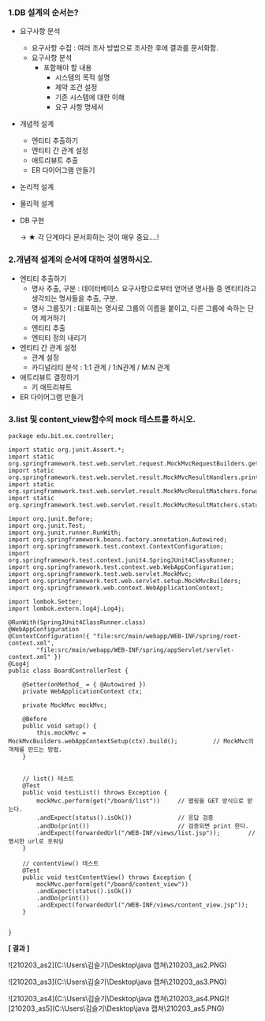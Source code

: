 ### 1.DB 설계의 순서는?

- 요구사항 분석

  - 요구사항 수집 : 여러 조사 방법으로 조사한 후에 결과를 문서화함.
  - 요구사항 분석
    - 포함해야 할 내용
      - 시스템의 목적 설명
      - 제약 조건 설정
      - 기존 시스템에 대한 이해
      - 요구 사항 명세서

- 개념적 설계

  - 엔티티 추출하기
  - 엔티티 간 관계 설정
  - 애트리뷰트 추출
  - ER 다이어그램 만들기

- 논리적 설계

- 물리적 설계

- DB 구현

  → ★ 각 단계마다 문서화하는 것이 매우 중요....!

  

### 2.개념적 설계의 순서에 대하여 설명하시오.

- 엔티티 추출하기
  - 명사 추출, 구분 :  데이터베이스 요구사항으로부터 얻어낸 명사들 중  엔티티라고 생각되는 명사들을 추출, 구분.
  - 명사 그룹짓기 : 대표하는 명사로 그룹의 이름을 붙이고, 다른 그룹에 속하는 단어 제거하기
  - 엔티티 추출
  - 엔티티 정의 내리기
- 엔티티 간 관계 설정
  - 관계 설정
  - 카디널리티 분석 : 1:1 관계 / 1:N관계 / M:N 관계 
- 애트리뷰트 결정하기
  - 키 애트리뷰트
- ER 다이어그램 만들기



### 3.list 및 content_view함수의 mock 테스트를 하시오.

```
package edu.bit.ex.controller;

import static org.junit.Assert.*;
import static org.springframework.test.web.servlet.request.MockMvcRequestBuilders.get;
import static org.springframework.test.web.servlet.result.MockMvcResultHandlers.print;
import static org.springframework.test.web.servlet.result.MockMvcResultMatchers.forwardedUrl;
import static org.springframework.test.web.servlet.result.MockMvcResultMatchers.status;

import org.junit.Before;
import org.junit.Test;
import org.junit.runner.RunWith;
import org.springframework.beans.factory.annotation.Autowired;
import org.springframework.test.context.ContextConfiguration;
import org.springframework.test.context.junit4.SpringJUnit4ClassRunner;
import org.springframework.test.context.web.WebAppConfiguration;
import org.springframework.test.web.servlet.MockMvc;
import org.springframework.test.web.servlet.setup.MockMvcBuilders;
import org.springframework.web.context.WebApplicationContext;

import lombok.Setter;
import lombok.extern.log4j.Log4j;

@RunWith(SpringJUnit4ClassRunner.class)
@WebAppConfiguration
@ContextConfiguration({ "file:src/main/webapp/WEB-INF/spring/root-context.xml",
		"file:src/main/webapp/WEB-INF/spring/appServlet/servlet-context.xml" })
@Log4j
public class BoardControllerTest {

	@Setter(onMethod_ = { @Autowired })				
	private WebApplicationContext ctx; 				

	private MockMvc mockMvc; 						

	@Before									 
	public void setup() {
		this.mockMvc = MockMvcBuilders.webAppContextSetup(ctx).build();			 // MockMvc의 객체를 만드는 방법.
	}

	
	// list() 테스트
	@Test
	public void testList() throws Exception {
		mockMvc.perform(get("/board/list"))		// 맵핑을 GET 방식으로 받는다.
		.andExpect(status().isOk())				// 응답 검증
		.andDo(print())							// 검증되면 print 한다.
		.andExpect(forwardedUrl("/WEB-INF/views/list.jsp"));		// 명시한 url로 포워딩
	}
	
	// contentView() 테스트
	@Test
	public void testContentView() throws Exception {
		mockMvc.perform(get("/board/content_view"))		
		.andExpect(status().isOk())						
		.andDo(print())									
		.andExpect(forwardedUrl("/WEB-INF/views/content_view.jsp"));
	}


}

```

**[ 결과 ]**

 ![210203_as2](C:\Users\김슬기\Desktop\java 캡쳐\210203_as2.PNG)

![210203_as3](C:\Users\김슬기\Desktop\java 캡쳐\210203_as3.PNG)

![210203_as4](C:\Users\김슬기\Desktop\java 캡쳐\210203_as4.PNG)![210203_as5](C:\Users\김슬기\Desktop\java 캡쳐\210203_as5.PNG)